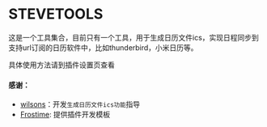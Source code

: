 STEVETOOLS
==========
这是一个工具集合，目前只有一个工具，用于生成日历文件ics，实现日程同步到支持url订阅的日历软件中，比如thunderbird，小米日历等。

具体使用方法请到插件设置页查看


#### 感谢：
- [wilsons](https://ld246.com/member/wilsons)：开发`生成日历文件ics功能`指导
- [Frostime](https://ld246.com/member/Frostime): 提供插件开发模板